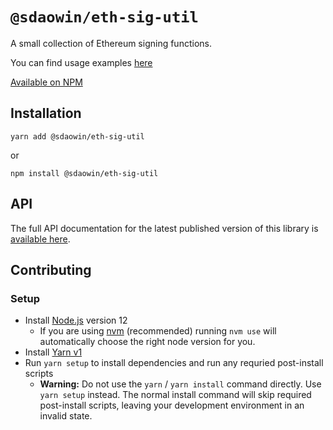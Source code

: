 # `@sdaowin/eth-sig-util`

A small collection of Ethereum signing functions.

You can find usage examples [here](https://github.com/sdaowin/test-dapp)

[Available on NPM](https://www.npmjs.com/package/@sdaowin/eth-sig-util)

## Installation

`yarn add @sdaowin/eth-sig-util`

or

`npm install @sdaowin/eth-sig-util`

## API

The full API documentation for the latest published version of this library is [available here](https://metamask.github.io/eth-sig-util/index.html).

## Contributing

### Setup

- Install [Node.js](https://nodejs.org) version 12
  - If you are using [nvm](https://github.com/creationix/nvm#installation) (recommended) running `nvm use` will automatically choose the right node version for you.
- Install [Yarn v1](https://yarnpkg.com/en/docs/install)
- Run `yarn setup` to install dependencies and run any requried post-install scripts
  - **Warning:** Do not use the `yarn` / `yarn install` command directly. Use `yarn setup` instead. The normal install command will skip required post-install scripts, leaving your development environment in an invalid state.

